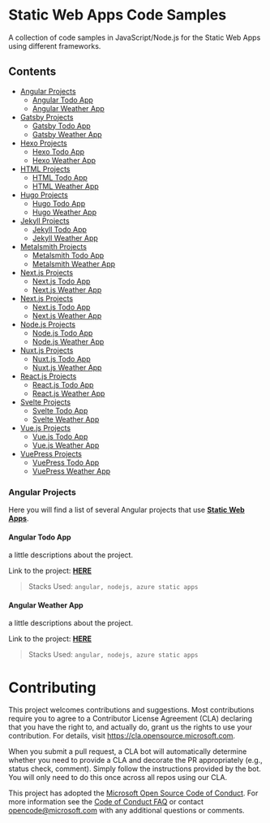 # Static Web Apps Code Samples

A collection of code samples in JavaScript/Node.js for the Static Web Apps using different frameworks.

## Contents

- [Angular Projects](#angular-projects)
    - [Angular Todo App ](#angular-todo-app)
    - [Angular Weather App](#angular-weather-app)
- [Gatsby Projects](#gatsby-projects)
    - [Gatsby Todo App ](#gatsby-todo-app)
    - [Gatsby Weather App](#gatsby-weather-app)
- [Hexo Projects](#hexo-projects)
    - [Hexo Todo App ](#hexo-todo-app)
    - [Hexo Weather App](#hexo-weather-app)
- [HTML Projects](#html-projects)
    - [HTML Todo App ](#html-todo-app)
    - [HTML Weather App](#html-weather-app)
- [Hugo Projects](#hugo-projects)
    - [Hugo Todo App ](#hugo-todo-app)
    - [Hugo Weather App](#hugo-weather-app)
- [Jekyll Projects](#jekyll-projects)
    - [Jekyll Todo App ](#jekyll-todo-app)
    - [Jekyll Weather App](#jekyll-weather-app)
- [Metalsmith Projects](#metalsmith-projects)
    - [Metalsmith Todo App ](#metalsmith-todo-app)
    - [Metalsmith Weather App](#metalsmith-weather-app)
- [Next.js Projects](#nestjs-projects)
    - [Next.js Todo App ](#nestjs-todo-app)
    - [Next.js Weather App](#nestjs-weather-app)
- [Next.js Projects](#nestjs-projects)
    - [Next.js Todo App ](#nestjs-todo-app)
    - [Next.js Weather App](#nestjs-weather-app)
- [Node.js Projects](#nodejs-projects)
    - [Node.js Todo App ](#nodejs-todo-app)
    - [Node.js Weather App](#nodejs-weather-app)
- [Nuxt.js Projects](#nuxtjs-projects)
    - [Nuxt.js Todo App ](#nuxtjs-todo-app)
    - [Nuxt.js Weather App](#nuxtjs-weather-app)
- [React.js Projects](#reactjs-projects)
    - [React.js Todo App ](#reactjs-todo-app)
    - [React.js Weather App](#reactjs-weather-app)
- [Svelte Projects](#sveltejs-projects)
    - [Svelte Todo App ](#sveltejs-todo-app)
    - [Svelte Weather App](#sveltejs-weather-app)
- [Vue.js Projects](#vuejs-projects)
    - [Vue.js Todo App ](#vuejs-todo-app)
    - [Vue.js Weather App](#vuejs-weather-app)
- [VuePress Projects](#vuepress-projects)
    - [VuePress Todo App ](#vuepress-todo-app)
    - [VuePress Weather App](#vuepress-weather-app)

### Angular Projects

Here you will find a list of several Angular projects that use **[Static Web Apps]()**.

#### Angular Todo App

a little descriptions about the project. 

Link to the project: **[HERE]()**

> Stacks Used: `angular, nodejs, azure static apps`

#### Angular Weather App

a little descriptions about the project.

Link to the project: **[HERE]()**

> Stacks Used: `angular, nodejs, azure static apps`


# Contributing

This project welcomes contributions and suggestions.  Most contributions require you to agree to a
Contributor License Agreement (CLA) declaring that you have the right to, and actually do, grant us
the rights to use your contribution. For details, visit https://cla.opensource.microsoft.com.

When you submit a pull request, a CLA bot will automatically determine whether you need to provide
a CLA and decorate the PR appropriately (e.g., status check, comment). Simply follow the instructions
provided by the bot. You will only need to do this once across all repos using our CLA.

This project has adopted the [Microsoft Open Source Code of Conduct](https://opensource.microsoft.com/codeofconduct/).
For more information see the [Code of Conduct FAQ](https://opensource.microsoft.com/codeofconduct/faq/) or
contact [opencode@microsoft.com](mailto:opencode@microsoft.com) with any additional questions or comments.
